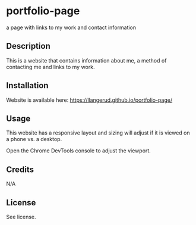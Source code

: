 # portfolio-page
a page with links to my work and contact information

## Description
This is a website that contains information about me, a method of contacting me and links to my work.

## Installation
Website is available here: https://llangerud.github.io/portfolio-page/



## Usage
This website has a responsive layout and sizing will adjust if it is viewed on a phone vs. a desktop. 

Open the Chrome DevTools console to adjust the viewport. 

## Credits
N/A

## License
See license.
